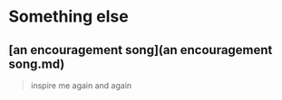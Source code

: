# Something else

## [an encouragement song](an encouragement song.md)

> inspire me again and again

